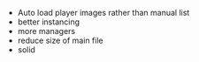 - Auto load player images rather than manual list
- better instancing
- more managers
- reduce size of main file
- solid